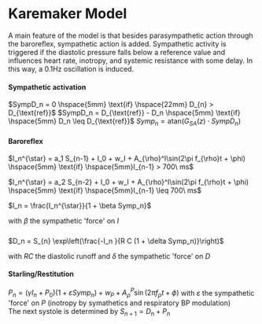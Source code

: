 # Karemaker Model

A main feature of the model is that besides parasympathetic action through the baroreflex, sympathetic action is added. Sympathetic activity is triggered if the diastolic pressure falls below a reference value and influences heart rate, inotropy, and systemic resistance with some delay. In this way, a 0.1Hz oscillation is induced.

#### Sympathetic activation

$SympD_n = 0 \hspace{5mm} \text{if} \hspace{22mm} D_{n} > D_{\text{ref}}$
$SympD_n = D_{\text{ref}} - D_n \hspace{5mm} \text{if} \hspace{5mm} D_n \leq D_{\text{ref}}$
$Symp_n = \text{atan} \left(G_{SA}(z) \cdot SympD_{n}\right)$


#### Baroreflex

$I_n^{\star} = a_1 S_{n-1} + I_0 + w_I + A_{\rho}^I\sin(2\pi f_{\rho}t + \phi) \hspace{5mm} \text{if} \hspace{5mm}I_{n-1} > 700\ ms$

$I_n^{\star} = a_2 S_{n-2} + I_0 + w_I + A_{\rho}^I\sin(2\pi f_{\rho}t + \phi) \hspace{5mm} \text{if} \hspace{5mm}I_{n-1} \leq 700\ ms$

$I_n = \frac{I_n^{\star}}{1 + \beta Symp_n}$

with $\beta$ the sympathetic 'force' on $I$

#####
$D_n = S_{n} \exp\left(\frac{-I_n }{R C (1 + \delta Symp_n)}\right)$

with $RC$ the diastolic runoff and $\delta$ the sympathetic 'force' on $D$

#### Starling/Restitution

$P_n = (\gamma I_n + P_0)(1+ \varepsilon Symp_n) + w_P + A_{\rho}^P\sin(2\pi f_{\rho}t + \phi)$
with $\varepsilon$ the sympathetic 'force' on $P$ (inotropy by symathetics and respiratory BP modulation)
\
The next systole is determined by $S_{n+1} = D_n + P_n$ 
